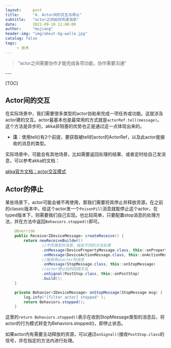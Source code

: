 ```yaml
---
layout:     post
title:      "4. Actor间的交互与停止"
subtitle:   "actor之间如何传递消息"
date:       2021-09-10 11:00:00
author:     "mujiang"
header-img: "img/about-bg-walle.jpg"
catalog: false
tags:
     - 技术
---
```


> “actor之间需要协作才能完成各项功能，协作需要沟通”

<p id = "build"></p>
---

[TOC]


##  Actor间的交互

在实际场景中，我们需要很多类型的actor协助来完成一项任务或功能。这就涉及actor建的交互。actor最基本也是最常用的方式就是`actorRef.tell(message)`。 这个方法是异步的，akka非阻塞的优势也正是通过这一点体现出来的。

* **注**：使用tell()有2个前提，要获取被tell的actor的ActorRef，以及此actor能接收的消息的类型。

实际场景中，可能会有其他场景，比如需要返回处理的结果、或者定时给自己发消息，可以参考akka的文档：

[akka官方文档：actor交互模式](https://doc.akka.io/docs/akka/current/typed/interaction-patterns.html)



##  Actor的停止

某些场景下，actor可能会被不再使用，那我们需要将其停止并释放资源。在之前的classic版本中，给这个actor发一个`PoisonPill`消息就能停止这个actor，在typed版本下，则需要我们自己实现。也比较简单，只要配置stop消息的处理方法，并在方法中返回`Behaviors.stopped()`即可。



```java
    @Override
    public Receive<IDeviceMessage> createReceive() {
        return newReceiveBuilder()
                //不同类型的消息，指定不同的方法处理
                .onMessage(DevicePropertyMessage.class, this::onPropertyMessage)
                .onMessage(DeviceActionMessage.class, this::onActionMessage)
                //接收停止actor的消息
                .onMessage(StopMessage.class, this::onStopMessage)
                //actor停止后的回调方法
                .onSignal(PostStop.class, this::onPostStop)
                .build();
    }
```


```java
    private Behavior<IDeviceMessage> onStopMessage(StopMessage msg) {
        log.info("[filter actor] stopped" );
        return Behaviors.stopped();
    }
```

这里的`return Behaviors.stopped()`表示在收到StopMessage类型的消息后，将actor的行为模式转变为Behaviors.stopped()，即停止状态。


如果actor内有需要主动释放的资源，可以通过`onSignal()`接收`PostStop.class`的信号，并在指定的方法内进行处理。

